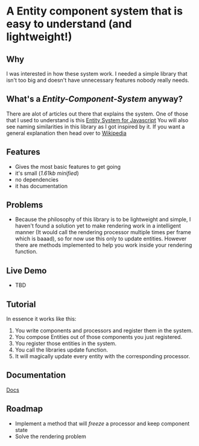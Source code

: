 # A Entity component system that is easy to understand (and lightweight!)

## Why
I was interested in how these system work. I needed a simple library that isn't too big and doesn't have unnecessary features nobody really needs.

## What's a *Entity-Component-System* anyway?
There are alot of articles out there that explains the system. One of those that I used to understand is this [Entity System for Javascript](https://entity-system-js.readthedocs.io/en/latest/)
You will also see naming similarities in this library as I got inspired by it.
If you want a general explanation then head over to [Wikipedia](https://en.wikipedia.org/wiki/Entity_component_system)

## Features
- Gives the most basic features to get going
- it's small (*1.61kb minified*)
- no dependencies
- it has documentation

## Problems
- Because the philosophy of this library is to be lightweight and simple,  I haven't found a solution yet to make rendering work in a intelligent manner (It would call the rendering processor multiple times per frame which is baaad), so for now use this only to update entities. However there are methods implemented to help you work inside your rendering function.

## Live Demo
- TBD

## Tutorial
In essence it works like this:
1. You write components and processors and register them in the system.
2. You compose Entities out of those components you just registered.
3. You register those entities in the system.
4. You call the libraries update function.
5. It will magically update every entity with the corresponding processor.

## Documentation
[Docs](https://stuhl.github.io/javascript-entity-component-system/)

## Roadmap
- Implement a method that will *freeze* a processor and keep component state
- Solve the rendering problem
